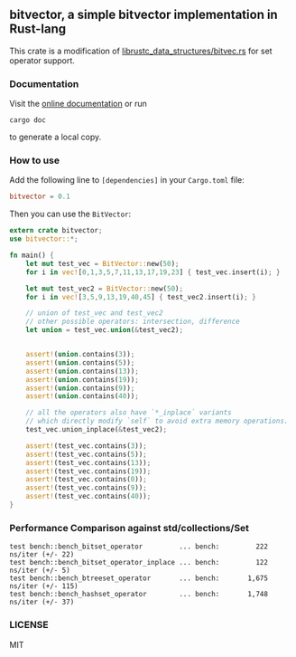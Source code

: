 ## bitvector, a simple bitvector implementation in Rust-lang

This crate is a modification of [librustc_data_structures/bitvec.rs](https://github.com/rust-lang/rust/blob/master/src/librustc_data_structures/bitvec.rs) for set operator support.

### Documentation

Visit the [online documentation](http://zhaihj.github.io/doc/bitvector/index.html) or run

```cargo doc```

to generate a local copy.

### How to use

Add the following line to `[dependencies]` in your `Cargo.toml` file:

```toml
bitvector = 0.1
```

Then you can use the `BitVector`:

```rust
extern crate bitvector;
use bitvector::*;

fn main() {
    let mut test_vec = BitVector::new(50);
    for i in vec![0,1,3,5,7,11,13,17,19,23] { test_vec.insert(i); }

    let mut test_vec2 = BitVector::new(50);
    for i in vec![3,5,9,13,19,40,45] { test_vec2.insert(i); }

    // union of test_vec and test_vec2
    // other possible operators: intersection, difference
    let union = test_vec.union(&test_vec2);


    assert!(union.contains(3));
    assert!(union.contains(5));
    assert!(union.contains(13));
    assert!(union.contains(19));
    assert!(union.contains(9));
    assert!(union.contains(40));

    // all the operators also have `*_inplace` variants
    // which directly modify `self` to avoid extra memory operations.
    test_vec.union_inplace(&test_vec2);

    assert!(test_vec.contains(3));
    assert!(test_vec.contains(5));
    assert!(test_vec.contains(13));
    assert!(test_vec.contains(19));
    assert!(test_vec.contains(0));
    assert!(test_vec.contains(9));
    assert!(test_vec.contains(40));
}
```


### Performance Comparison against std/collections/Set

```
test bench::bench_bitset_operator         ... bench:         222 ns/iter (+/- 22)
test bench::bench_bitset_operator_inplace ... bench:         122 ns/iter (+/- 5)
test bench::bench_btreeset_operator       ... bench:       1,675 ns/iter (+/- 115)
test bench::bench_hashset_operator        ... bench:       1,748 ns/iter (+/- 37)
```

### LICENSE

MIT
